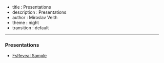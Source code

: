 - title : Presentations
- description : Presentations
- author : Miroslav Veith
- theme : night
- transition : default

***

### Presentations

- [FsReveal Sample](sample.html)